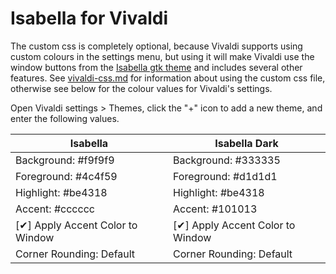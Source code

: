 # Isabella for Vivaldi

The custom css is completely optional, because Vivaldi supports using custom colours in the settings menu, but using it will make Vivaldi use the window buttons from the [Isabella gtk theme](/gnome) and includes several other features. See [vivaldi-css.md](vivaldi-css.md) for information about using the custom css file, otherwise see below for the colour values for Vivaldi's settings.

Open Vivaldi settings > Themes, click the "+" icon to add a new theme, and enter the following values.

| Isabella                                | Isabella Dark                           |
| --------------------------------------- | --------------------------------------- |
| Background: #f9f9f9                     | Background: #333335                     |
| Foreground: #4c4f59                     | Foreground: #d1d1d1                     |
| Highlight: #be4318                      | Highlight: #be4318                      |
| Accent: #cccccc                         | Accent: #101013                         |
| [&#10004;] Apply Accent Color to Window | [&#10004;] Apply Accent Color to Window |
| Corner Rounding: Default                | Corner Rounding: Default                |
